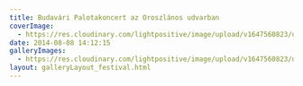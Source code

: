 ```yaml
---
title: Budavári Palotakoncert az Oroszlános udvarban
coverImage:
  - https://res.cloudinary.com/lightpositive/image/upload/v1647560823/uploads/Budav%C3%A1ri%20Palotakoncert%20az%20Oroszl%C3%A1nos%20udvarban/Budavari-Palotakoncert.jpg
date: 2014-08-08 14:12:15
galleryImages: 
  - https://res.cloudinary.com/lightpositive/image/upload/v1647560823/uploads/Budav%C3%A1ri%20Palotakoncert%20az%20Oroszl%C3%A1nos%20udvarban/Budavari-Palotakoncert.jpg
layout: galleryLayout_festival.html
---
```

